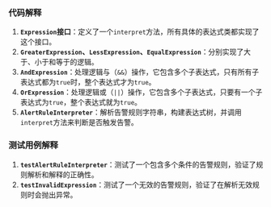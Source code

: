 ### 代码解释
1. **`Expression`接口**：定义了一个`interpret`方法，所有具体的表达式类都实现了这个接口。
2. **`GreaterExpression`、`LessExpression`、`EqualExpression`**：分别实现了大于、小于和等于的逻辑。
3. **`AndExpression`**：处理逻辑与（`&&`）操作，它包含多个子表达式，只有所有子表达式都为`true`时，整个表达式才为`true`。
4. **`OrExpression`**：处理逻辑或（`||`）操作，它包含多个子表达式，只要有一个子表达式为`true`，整个表达式就为`true`。
5. **`AlertRuleInterpreter`**：解析告警规则字符串，构建表达式树，并调用`interpret`方法来判断是否触发告警。

### 测试用例解释
1. **`testAlertRuleInterpreter`**：测试了一个包含多个条件的告警规则，验证了规则解析和解释的正确性。
2. **`testInvalidExpression`**：测试了一个无效的告警规则，验证了在解析无效规则时会抛出异常。